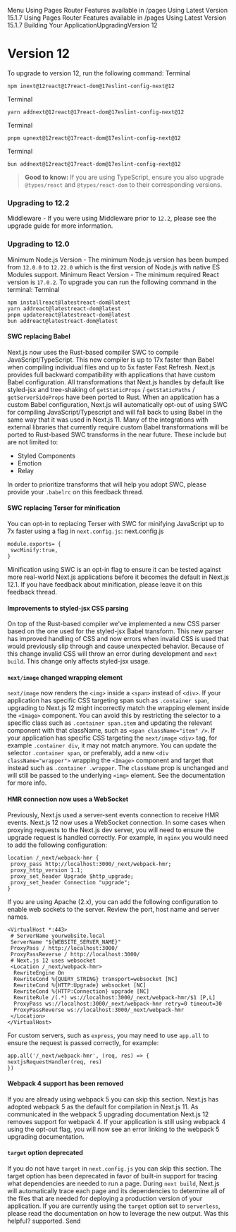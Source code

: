Menu
Using Pages Router
Features available in /pages
Using Latest Version
15.1.7
Using Pages Router
Features available in /pages
Using Latest Version
15.1.7
Building Your ApplicationUpgradingVersion 12
# Version 12
To upgrade to version 12, run the following command:
Terminal
```
npm inext@12react@17react-dom@17eslint-config-next@12
```

Terminal
```
yarn addnext@12react@17react-dom@17eslint-config-next@12
```

Terminal
```
pnpm upnext@12react@17react-dom@17eslint-config-next@12
```

Terminal
```
bun addnext@12react@17react-dom@17eslint-config-next@12
```

> **Good to know:** If you are using TypeScript, ensure you also upgrade `@types/react` and `@types/react-dom` to their corresponding versions.
### Upgrading to 12.2
Middleware - If you were using Middleware prior to `12.2`, please see the upgrade guide for more information.
### Upgrading to 12.0
Minimum Node.js Version - The minimum Node.js version has been bumped from `12.0.0` to `12.22.0` which is the first version of Node.js with native ES Modules support.
Minimum React Version - The minimum required React version is `17.0.2`. To upgrade you can run the following command in the terminal:
Terminal
```
npm installreact@latestreact-dom@latest
yarn addreact@latestreact-dom@latest
pnpm updatereact@latestreact-dom@latest
bun addreact@latestreact-dom@latest
```

#### SWC replacing Babel
Next.js now uses the Rust-based compiler SWC to compile JavaScript/TypeScript. This new compiler is up to 17x faster than Babel when compiling individual files and up to 5x faster Fast Refresh.
Next.js provides full backward compatibility with applications that have custom Babel configuration. All transformations that Next.js handles by default like styled-jsx and tree-shaking of `getStaticProps` / `getStaticPaths` / `getServerSideProps` have been ported to Rust.
When an application has a custom Babel configuration, Next.js will automatically opt-out of using SWC for compiling JavaScript/Typescript and will fall back to using Babel in the same way that it was used in Next.js 11.
Many of the integrations with external libraries that currently require custom Babel transformations will be ported to Rust-based SWC transforms in the near future. These include but are not limited to:
  * Styled Components
  * Emotion
  * Relay


In order to prioritize transforms that will help you adopt SWC, please provide your `.babelrc` on this feedback thread.
#### SWC replacing Terser for minification
You can opt-in to replacing Terser with SWC for minifying JavaScript up to 7x faster using a flag in `next.config.js`:
next.config.js
```
module.exports= {
 swcMinify:true,
}
```

Minification using SWC is an opt-in flag to ensure it can be tested against more real-world Next.js applications before it becomes the default in Next.js 12.1. If you have feedback about minification, please leave it on this feedback thread.
#### Improvements to styled-jsx CSS parsing
On top of the Rust-based compiler we've implemented a new CSS parser based on the one used for the styled-jsx Babel transform. This new parser has improved handling of CSS and now errors when invalid CSS is used that would previously slip through and cause unexpected behavior.
Because of this change invalid CSS will throw an error during development and `next build`. This change only affects styled-jsx usage.
#### `next/image` changed wrapping element
`next/image` now renders the `<img>` inside a `<span>` instead of `<div>`.
If your application has specific CSS targeting span such as `.container span`, upgrading to Next.js 12 might incorrectly match the wrapping element inside the `<Image>` component. You can avoid this by restricting the selector to a specific class such as `.container span.item` and updating the relevant component with that className, such as `<span className="item" />`.
If your application has specific CSS targeting the `next/image` `<div>` tag, for example `.container div`, it may not match anymore. You can update the selector `.container span`, or preferably, add a new `<div className="wrapper">` wrapping the `<Image>` component and target that instead such as `.container .wrapper`.
The `className` prop is unchanged and will still be passed to the underlying `<img>` element.
See the documentation for more info.
#### HMR connection now uses a WebSocket
Previously, Next.js used a server-sent events connection to receive HMR events. Next.js 12 now uses a WebSocket connection.
In some cases when proxying requests to the Next.js dev server, you will need to ensure the upgrade request is handled correctly. For example, in `nginx` you would need to add the following configuration:
```
location /_next/webpack-hmr {
 proxy_pass http://localhost:3000/_next/webpack-hmr;
 proxy_http_version 1.1;
 proxy_set_header Upgrade $http_upgrade;
 proxy_set_header Connection "upgrade";
}
```

If you are using Apache (2.x), you can add the following configuration to enable web sockets to the server. Review the port, host name and server names.
```
<VirtualHost *:443>
 # ServerName yourwebsite.local
 ServerName "${WEBSITE_SERVER_NAME}"
 ProxyPass / http://localhost:3000/
 ProxyPassReverse / http://localhost:3000/
 # Next.js 12 uses websocket
 <Location /_next/webpack-hmr>
  RewriteEngine On
  RewriteCond %{QUERY_STRING} transport=websocket [NC]
  RewriteCond %{HTTP:Upgrade} websocket [NC]
  RewriteCond %{HTTP:Connection} upgrade [NC]
  RewriteRule /(.*) ws://localhost:3000/_next/webpack-hmr/$1 [P,L]
  ProxyPass ws://localhost:3000/_next/webpack-hmr retry=0 timeout=30
  ProxyPassReverse ws://localhost:3000/_next/webpack-hmr
 </Location>
</VirtualHost>

```

For custom servers, such as `express`, you may need to use `app.all` to ensure the request is passed correctly, for example:
```
app.all('/_next/webpack-hmr', (req, res) => {
nextjsRequestHandler(req, res)
})
```

#### Webpack 4 support has been removed
If you are already using webpack 5 you can skip this section.
Next.js has adopted webpack 5 as the default for compilation in Next.js 11. As communicated in the webpack 5 upgrading documentation Next.js 12 removes support for webpack 4.
If your application is still using webpack 4 using the opt-out flag, you will now see an error linking to the webpack 5 upgrading documentation.
#### `target` option deprecated
If you do not have `target` in `next.config.js` you can skip this section.
The target option has been deprecated in favor of built-in support for tracing what dependencies are needed to run a page.
During `next build`, Next.js will automatically trace each page and its dependencies to determine all of the files that are needed for deploying a production version of your application.
If you are currently using the `target` option set to `serverless`, please read the documentation on how to leverage the new output.
Was this helpful?
supported.
Send
